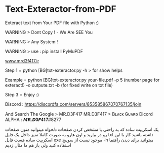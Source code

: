 # Text-Exteractor-from-PDF

Exteract text from Your PDF file with Python :)

WARNING > Dont Copy ! - We Are SEE You

WARNING > Any System !

WARNING > use : pip install PyMuPDF

www.mrd3f417.ir

Step 1 = python [BG]txt-exteractor.py -h > for show helps

Example = python [BG]txt-exteractor.py your-file.pdf -p 5 (number page for exteract!) -o outpute.txt -b (for fixed write on txt file)

Step 3 = Enjoy :)

Discord : https://discordfa.com/servers/853585867070767135/join

And Search The Google > MR.D3F417 MR.D3F417 > Bʟᴀᴄᴋ Gᴜᴀʀᴅ Dicord ALPHA : 𝙈𝙍.𝘿𝟑𝙁𝟒𝟏𝟕#8277

یک اسکریپت ساده که به راحتی با مشخص کردن صفحات دلخواه میتوانید متون صفحات رو در بیارید و اون هارو به صورت کاملا تمیز داخل یک فایل txt داشته باشید
کار با این اسکریپت ساده هست
فایل exe موجود نیست
از سوییچ -h میتوانید برای دیدن راهنما استفاده کنید
ولی باز هم ما مثال زدیم
